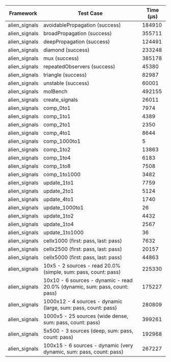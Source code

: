 | Framework | Test Case | Time (μs) |
| --- | --- | --- |
| alien_signals | avoidablePropagation (success) | 184910 |
| alien_signals | broadPropagation (success) | 355711 |
| alien_signals | deepPropagation (success) | 124491 |
| alien_signals | diamond (success) | 233248 |
| alien_signals | mux (success) | 385178 |
| alien_signals | repeatedObservers (success) | 45380 |
| alien_signals | triangle (success) | 82987 |
| alien_signals | unstable (success) | 60001 |
| alien_signals | molBench | 492155 |
| alien_signals | create_signals | 26011 |
| alien_signals | comp_0to1 | 7974 |
| alien_signals | comp_1to1 | 4389 |
| alien_signals | comp_2to1 | 2350 |
| alien_signals | comp_4to1 | 8644 |
| alien_signals | comp_1000to1 | 5 |
| alien_signals | comp_1to2 | 13863 |
| alien_signals | comp_1to4 | 6183 |
| alien_signals | comp_1to8 | 7508 |
| alien_signals | comp_1to1000 | 3482 |
| alien_signals | update_1to1 | 7759 |
| alien_signals | update_2to1 | 5124 |
| alien_signals | update_4to1 | 1740 |
| alien_signals | update_1000to1 | 26 |
| alien_signals | update_1to2 | 4432 |
| alien_signals | update_1to4 | 2567 |
| alien_signals | update_1to1000 | 36 |
| alien_signals | cellx1000 (first: pass, last: pass) | 7632 |
| alien_signals | cellx2500 (first: pass, last: pass) | 20157 |
| alien_signals | cellx5000 (first: pass, last: pass) | 44863 |
| alien_signals | 10x5 - 2 sources - read 20.0% (simple, sum: pass, count: pass) | 225330 |
| alien_signals | 10x10 - 6 sources - dynamic - read 20.0% (dynamic, sum: pass, count: pass) | 175227 |
| alien_signals | 1000x12 - 4 sources - dynamic (large, sum: pass, count: pass) | 280809 |
| alien_signals | 1000x5 - 25 sources (wide dense, sum: pass, count: pass) | 399261 |
| alien_signals | 5x500 - 3 sources (deep, sum: pass, count: pass) | 192968 |
| alien_signals | 100x15 - 6 sources - dynamic (very dynamic, sum: pass, count: pass) | 267227 |
